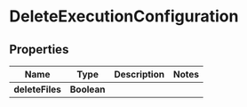 
# DeleteExecutionConfiguration

## Properties
Name | Type | Description | Notes
------------ | ------------- | ------------- | -------------
**deleteFiles** | **Boolean** |  | 



